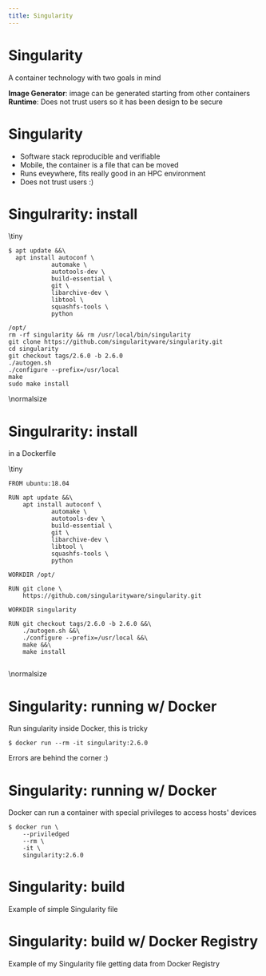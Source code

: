 ```yaml
---
title: Singularity
---
```


# Singularity

A container technology with two goals in mind

**Image Generator**: image can be generated starting from other containers
**Runtime**: Does not trust users so it has been design to be secure

# Singularity

* Software stack reproducible and verifiable
* Mobile, the container is a file that can be moved
* Runs eveywhere, fits really good in an HPC environment
* Does not trust users :)


# Singulrarity: install

\tiny
```
$ apt update &&\
  apt install autoconf \
			automake \
			autotools-dev \
            build-essential \
			git \
			libarchive-dev \
			libtool \
			squashfs-tools \
			python 
 
/opt/
rm -rf singularity && rm /usr/local/bin/singularity
git clone https://github.com/singularityware/singularity.git
cd singularity
git checkout tags/2.6.0 -b 2.6.0
./autogen.sh
./configure --prefix=/usr/local
make
sudo make install 									  
```
\normalsize

# Singulrarity: install
in a Dockerfile

\tiny
```
FROM ubuntu:18.04

RUN apt update &&\
    apt install autoconf \
			automake \
			autotools-dev \
            build-essential \
			git \
			libarchive-dev \
			libtool \
			squashfs-tools \
			python 
 
WORKDIR /opt/

RUN git clone \
    https://github.com/singularityware/singularity.git
	
WORKDIR singularity

RUN git checkout tags/2.6.0 -b 2.6.0 &&\
	./autogen.sh &&\
	./configure --prefix=/usr/local &&\
	make &&\
	make install 
									  
```
\normalsize
# Singularity: running w/ Docker

Run singularity inside Docker, this is tricky

```
$ docker run --rm -it singularity:2.6.0
```

Errors are behind the corner :)

# Singularity: running w/ Docker

Docker can run a container with special privileges
to access hosts' devices 

```
$ docker run \
	--priviledged
	--rm \
	-it \
	singularity:2.6.0
```
# Singularity: build

Example of simple Singularity file

# Singularity: build w/ Docker Registry

Example of my Singularity file getting data from Docker Registry
